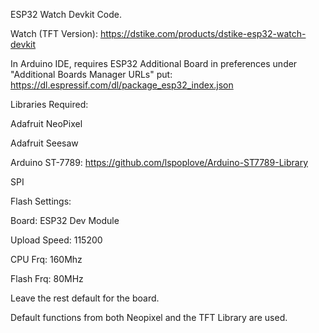 ESP32 Watch Devkit Code. 

Watch (TFT Version): https://dstike.com/products/dstike-esp32-watch-devkit

In Arduino IDE, requires ESP32 Additional Board in preferences under "Additional Boards Manager URLs" put: https://dl.espressif.com/dl/package_esp32_index.json

Libraries Required:

Adafruit NeoPixel

Adafruit Seesaw

Arduino ST-7789: https://github.com/lspoplove/Arduino-ST7789-Library

SPI

Flash Settings: 

Board: ESP32 Dev Module

Upload Speed: 115200

CPU Frq: 160Mhz

Flash Frq: 80MHz

Leave the rest default for the board.

Default functions from both Neopixel and the TFT Library are used.

